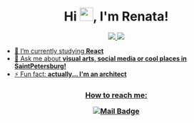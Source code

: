 
<h1 align="center">Hi <img src="https://raw.githubusercontent.com/MartinHeinz/MartinHeinz/master/wave.gif" width="30px">, I'm Renata!</h1>

<p align="center">
  <a href = ""><img src ="https://img.shields.io/badge/HTML5-E34F26?style=for-the-badge&logo=html5&logoColor=white">
  <a href = ""><img src ="https://img.shields.io/badge/C%2B%2B-00599C?style=for-the-badge&logo=c%2B%2B&logoColor=white">
</p>

- 🔭 I’m currently studying <b>React</b>
- 💬 Ask me about <b> visual arts, social media or cool places in SaintPetersburg! </b>
- ⚡ Fun fact: <b>actually... I'm an architect</b>
<h3 align="center">How to reach me: </p>

[![Mail Badge](https://img.shields.io/badge/-Email-c0392b?style=flat&labelColor=c0392b&logo=gmail&logoColor=white)](mailto:remirowa@gmail.com)
